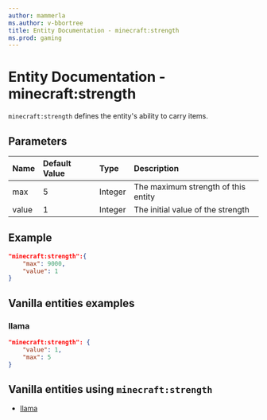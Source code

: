 ```yaml
---
author: mammerla
ms.author: v-bbortree
title: Entity Documentation - minecraft:strength
ms.prod: gaming
---
```


# Entity Documentation - minecraft:strength

`minecraft:strength` defines the entity's ability to carry items.

## Parameters

|Name |Default Value  |Type  |Description  |
|:----------|:----------|:----------|:----------|
| max| 5| Integer| The maximum strength of this entity |
|value| 1| Integer|  The initial value of the strength |

## Example

```json
"minecraft:strength":{
    "max": 9000,
    "value": 1
}
```

## Vanilla entities examples

### llama

```json
"minecraft:strength": {
    "value": 1,
    "max": 5
}
```

## Vanilla entities using `minecraft:strength`

- [llama](../../../../Source/VanillaBehaviorPack_Snippets/entities/llama.md)
